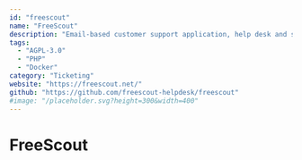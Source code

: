 ```yaml
---
id: "freescout"
name: "FreeScout"
description: "Email-based customer support application, help desk and shared mailbox (alternative to Zendesk and Help Scout)."
tags:
  - "AGPL-3.0"
  - "PHP"
  - "Docker"
category: "Ticketing"
website: "https://freescout.net/"
github: "https://github.com/freescout-helpdesk/freescout"
#image: "/placeholder.svg?height=300&width=400"
---
```


# FreeScout
